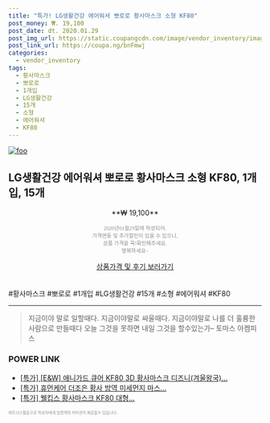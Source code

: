 ```yaml
--- 
title: "특가! LG생활건강 에어워셔 뽀로로 황사마스크 소형 KF80" 
post_money: ₩. 19,100 
post_date: dt. 2020.01.29 
post_img_url: https://static.coupangcdn.com/image/vendor_inventory/images/2017/03/14/14/6/f60713f0-9025-407f-9904-83f65418f92b.jpg 
post_link_url: https://coupa.ng/bnFmwj 
categories: 
  - vendor_inventory 
tags: 
  - 황사마스크 
  - 뽀로로 
  - 1개입 
  - LG생활건강 
  - 15개 
  - 소형 
  - 에어워셔 
  - KF80 
--- 
```

[![foo](https://static.coupangcdn.com/image/vendor_inventory/images/2017/03/14/14/6/f60713f0-9025-407f-9904-83f65418f92b.jpg)](https://coupa.ng/bnFmwj) 

## LG생활건강 에어워셔 뽀로로 황사마스크 소형 KF80, 1개입, 15개 
<p style="text-align: center;">**₩ 19,100**</p> 
<p style="text-align: center;"><span style="color: #898c8f; font-family: Georgia,Times,serif; font-size: 0.75em;">2020년01월29일에 작성되어, <br>가격변동 및 추가할인이 있을 수 있으니,<br> 상품 가격을 꼭!확인해주세요.<br>행복하세요~</span> 
</p>	 
<div markdown="0" style="text-align: center;"><a href="https://coupa.ng/bnFmwj" class="btn btn--success">상품가격 및 후기 보러가기</a></div> 
<br><br> 
  #황사마스크 #뽀로로 #1개입 #LG생활건강 #15개 #소형 #에어워셔 #KF80 
<hr> 

> 지금이야 말로 일할때다. 지금이야말로 싸울때다. 지금이야말로 나를 더 훌륭한 사람으로 만들때다 오늘 그것을 못하면 내일 그것을 할수있는가–  토마스 아켐피스 


### POWER LINK

* <a href="https://blog.naver.com/sakai111/221789181196" target="_blank">[특가] [E&W] 애니가드 큐어 KF80 3D 황사마스크 디즈니(겨울왕국)...</a>
* <a href="https://blog.naver.com/sakai111/221788612876" target="_blank">[특가] 휴먼케어 더조은 황사 방역 미세먼지 마스...</a>
* <a href="https://blog.naver.com/sakai111/221786934574" target="_blank">[특가] 웰킵스 황사마스크 KF80 대형...</a>

<span style="color: #898c8f; font-family: Georgia,Times,serif; font-size: 0.55em;">파트너스활동으로 작성자에게 일정액의 커미션이 제공될수 있습니다.</span> 
